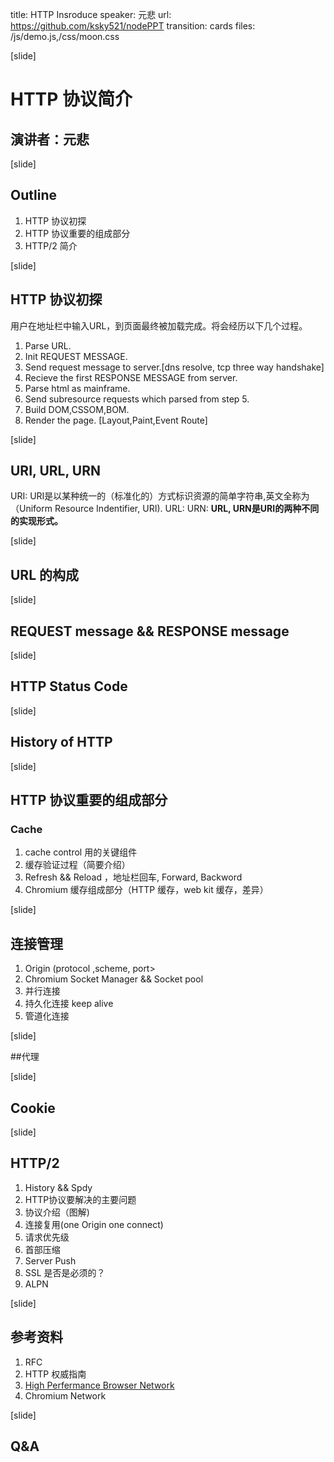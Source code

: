 title: HTTP Insroduce
speaker: 元悲
url: https://github.com/ksky521/nodePPT
transition: cards
files: /js/demo.js,/css/moon.css

[slide]

# HTTP 协议简介
## 演讲者：元悲

[slide]

## Outline
1. HTTP 协议初探
2. HTTP 协议重要的组成部分
3. HTTP/2 简介 

[slide]

## HTTP 协议初探
用户在地址栏中输入URL，到页面最终被加载完成。将会经历以下几个过程。

1. Parse URL.
2. Init REQUEST MESSAGE.
3. Send request message to server.[dns resolve, tcp three way handshake]
4. Recieve the first RESPONSE MESSAGE from server.
5. Parse html as mainframe.
6. Send subresource requests which parsed from step 5.
7. Build DOM,CSSOM,BOM.
8. Render the page. [Layout,Paint,Event Route]

[slide]

## URI, URL, URN
  URI: URI是以某种统一的（标准化的）方式标识资源的简单字符串,英文全称为（Uniform
Resource Indentifier, URI).
  URL:
  URN:
  **URL, URN是URI的两种不同的实现形式。**

[slide]
## URL 的构成

[slide]

## REQUEST message && RESPONSE message

[slide]

## HTTP Status Code

[slide]

## History of HTTP

[slide]

## HTTP 协议重要的组成部分
### Cache
1. cache control 用的关键组件
2. 缓存验证过程（简要介绍）
3. Refresh && Reload ，地址栏回车, Forward, Backword
4. Chromium 缓存组成部分（HTTP 缓存，web kit 缓存，差异）

[slide]

## 连接管理
1. Origin (protocol ,scheme, port>
2. Chromium  Socket Manager &&  Socket pool
3. 并行连接
4. 持久化连接 keep alive
5. 管道化连接

[slide]

##代理

[slide]

## Cookie

[slide]

## HTTP/2
1. History && Spdy
2. HTTP协议要解决的主要问题
3. 协议介绍（图解)
4. 连接复用(one Origin one connect)
5. 请求优先级
6. 首部压缩
7. Server Push
8. SSL 是否是必须的？
9. ALPN

[slide]

## 参考资料
1. RFC 
2. HTTP 权威指南
3. [High Perfermance Browser Network](http://chimera.labs.oreilly.com/books/1230000000545/index.html)
4. Chromium Network

[slide]

## Q&A

